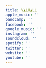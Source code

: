 ```yaml
---
title: V▲LH▲LL
apple_music: ''
bandcamp: ''
facebook: ''
google_music: ''
instagram: ''
soundcloud: ''
spotify: ''
twitter: ''
website: ''
youtube: ''
---
```

